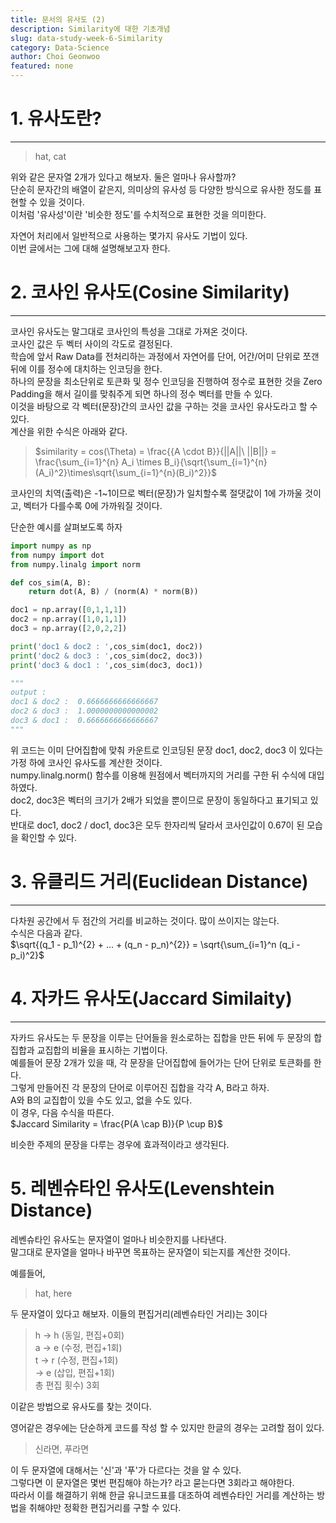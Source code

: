 ```yaml
---
title: 문서의 유사도 (2)
description: Similarity에 대한 기초개념
slug: data-study-week-6-Similarity
category: Data-Science
author: Choi Geonwoo
featured: none
---
```


# 1. 유사도란?
---
> hat, cat  

위와 같은 문자열 2개가 있다고 해보자. 둘은 얼마나 유사할까?  
단순히 문자간의 배열이 같은지, 의미상의 유사성 등 다양한 방식으로 유사한 정도를 표현할 수 있을 것이다.  
이처럼 '유사성'이란 '비슷한 정도'를 수치적으로 표현한 것을 의미한다.  

자연어 처리에서 일반적으로 사용하는 몇가지 유사도 기법이 있다.  
이번 글에서는 그에 대해 설명해보고자 한다.  

# 2. 코사인 유사도(Cosine Similarity)
---
코사인 유사도는 말그대로 코사인의 특성을 그대로 가져온 것이다.  
코사인 값은 두 벡터 사이의 각도로 결정된다.  
학습에 앞서 Raw Data를 전처리하는 과정에서 자연어를 단어, 어간/어미 단위로 쪼갠 뒤에 이를 정수에 대치하는 인코딩을 한다.  
하나의 문장을 최소단위로 토큰화 및 정수 인코딩을 진행하여 정수로 표현한 것을 Zero Padding을 해서 길이를 맞춰주게 되면 하나의 정수 벡터를 만들 수 있다.  
이것을 바탕으로 각 벡터(문장)간의 코사인 값을 구하는 것을 코사인 유사도라고 할 수 있다.  
계산을 위한 수식은 아래와 같다.  
> $similarity = cos(\Theta) = \frac{{A \cdot B}}{||A||\ ||B||} = \frac{\sum_{i=1}^{n} A_i \times B_i}{\sqrt{\sum_{i=1}^{n}(A_i)^2}\times\sqrt{\sum_{i=1}^{n}(B_i)^2}}$  

코사인의 치역(출력)은 -1~1이므로 벡터(문장)가 일치할수록 절댓값이 1에 가까울 것이고, 벡터가 다를수록 0에 가까워질 것이다.  

단순한 예시를 살펴보도록 하자
```python
import numpy as np
from numpy import dot
from numpy.linalg import norm

def cos_sim(A, B):
    return dot(A, B) / (norm(A) * norm(B))

doc1 = np.array([0,1,1,1])
doc2 = np.array([1,0,1,1])
doc3 = np.array([2,0,2,2])

print('doc1 & doc2 : ',cos_sim(doc1, doc2))
print('doc2 & doc3 : ',cos_sim(doc2, doc3))
print('doc3 & doc1 : ',cos_sim(doc3, doc1))

"""
output : 
doc1 & doc2 :  0.6666666666666667
doc2 & doc3 :  1.0000000000000002
doc3 & doc1 :  0.6666666666666667
"""
```

위 코드는 이미 단어집합에 맞춰 카운트로 인코딩된 문장 doc1, doc2, doc3 이 있다는 가정 하에 코사인 유사도를 계산한 것이다.  
numpy.linalg.norm() 함수를 이용해 원점에서 벡터까지의 거리를 구한 뒤 수식에 대입하였다.  
doc2, doc3은 벡터의 크기가 2배가 되었을 뿐이므로 문장이 동일하다고 표기되고 있다.  
반대로 doc1, doc2 / doc1, doc3은 모두 한자리씩 달라서 코사인값이 0.67이 된 모습을 확인할 수 있다.  

# 3. 유클리드 거리(Euclidean Distance)
---
다차원 공간에서 두 점간의 거리를 비교하는 것이다. 많이 쓰이지는 않는다.  
수식은 다음과 같다.  
$\sqrt{(q_1 - p_1)^{2} + ... + (q_n - p_n)^{2}} = \sqrt{\sum_{i=1}^n (q_i - p_i)^2}$  

# 4. 자카드 유사도(Jaccard Similaity)
---
자카드 유사도는 두 문장을 이루는 단어들을 원소로하는 집합을 만든 뒤에 두 문장의 합집합과 교집합의 비율을 표시하는 기법이다.  
예를들어 문장 2개가 있을 때, 각 문장을 단어집합에 들어가는 단어 단위로 토큰화를 한다.  
그렇게 만들어진 각 문장의 단어로 이루어진 집합을 각각 A, B라고 하자.  
A와 B의 교집합이 있을 수도 있고, 없을 수도 있다.  
이 경우, 다음 수식을 따른다.  
$Jaccard Similarity = \frac{P(A \cap B)}{P \cup B}$  

비슷한 주제의 문장을 다루는 경우에 효과적이라고 생각된다.  

# 5. 레벤슈타인 유사도(Levenshtein Distance)
레벤슈타인 유사도는 문자열이 얼마나 비슷한지를 나타낸다.  
말그대로 문자열을 얼마나 바꾸면 목표하는 문자열이 되는지를 계산한 것이다.  

예를들어,  
> hat, here  

두 문자열이 있다고 해보자. 이들의 편집거리(레벤슈타인 거리)는 3이다
> h -> h (동일, 편집+0회)  
> a -> e (수정, 편집+1회)  
> t -> r (수정, 편집+1회)  
>   -> e (삽입, 편집+1회)  
>총 편집 횟수) 3회  

이같은 방법으로 유사도를 찾는 것이다.  

영어같은 경우에는 단순하게 코드를 작성 할 수 있지만 한글의 경우는 고려할 점이 있다.  
> 신라면, 푸라면  

이 두 문자열에 대해서는 '신'과 '푸'가 다르다는 것을 알 수 있다.  
그렇다면 이 문자열은 몇번 편집해야 하는가? 라고 묻는다면 3회라고 해야한다.  
따라서 이를 해결하기 위해 한글 유니코드표를 대조하여 레벤슈타인 거리를 계산하는 방법을 취해야만 정확한 편집거리를 구할 수 있다.  
